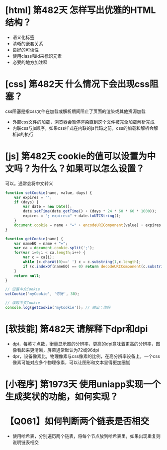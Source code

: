 # [html] 第482天 怎样写出优雅的HTML结构？

- 语义化标签
- 清晰的嵌套关系
- 良好的可读性
- 使用class和id来标识元素
- 必要的地方加注释

# [css] 第482天 什么情况下会出现css阻塞？

css阻塞是指css文件在加载或解析期间阻止了页面的渲染或其他资源加载
- 外部css文件的加载，浏览器会暂停渲染直到这个文件被完全加载解析完成
- 内联css与js顺序，如果css样式在内联的js代码之前，css的加载和解析会解析js的执行

# [js] 第482天 cookie的值可以设置为中文吗？为什么？如果可以怎么设置？

可以。通常会将中文转义
```javascript
function setCookie(name, value, days) {
    var expires = "";
    if (days) {
        var date = new Date();
        date.setTime(date.getTime() + (days * 24 * 60 * 60 * 1000));
        expires = "; expires=" + date.toUTCString();
    }
    document.cookie = name + "=" + encodeURIComponent(value) + expires + "; path=/";
}

function getCookie(name) {
    var nameEQ = name + "=";
    var ca = document.cookie.split(';');
    for(var i=0;i < ca.length;i++) {
        var c = ca[i];
        while (c.charAt(0)==' ') c = c.substring(1,c.length);
        if (c.indexOf(nameEQ) == 0) return decodeURIComponent(c.substring(nameEQ.length,c.length));
    }
    return null;
}

// 设置中文Cookie
setCookie('myCookie', '你好', 30);

// 读取中文Cookie
console.log(getCookie('myCookie')); // 输出：你好

```

# [软技能] 第482天 请解释下dpr和dpi

- dpi，每英寸点数，衡量显示器的分辨率，更高的dpi意味着更高的分辨率，图像看起来更清晰，屏幕通常默认为72或96dpi
- dpr，设备像素比，物理像素与css像素的比例，在高分辨率设备上，一个css像素可能对应多个物理像素，可以让图形和文本显得更加细腻

# [小程序] 第1973天 使用uniapp实现一个生成奖状的功能，如何实现？

# 【Q061】如何判断两个链表是否相交

- 使用哈希表，分别遍历两个链表，将每个节点放到哈希表里，如果出现重复则说明链表相交
